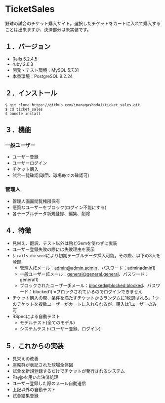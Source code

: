 # TicketSales
野球の試合のチケット購入サイト。選択したチケットをカートに入れて購入することは出来ますが、決済部分は未実装です。

## １．バージョン
* Rails 5.2.4.5
* ruby 2.6.3
* 開発・テスト環境：MySQL 5.7.31
* 本番環境：PostgreSQL 9.2.24

## ２．インストール
```
$ git clone https://github.com/imanagashodai/ticket_sales.git
$ cd ticket_sales
$ bundle install
```

## ３．機能
### 一般ユーザー
* ユーザー登録
* ユーザーログイン
* チケット購入
* 試合一覧確認(球団、球場毎での確認可)

### 管理人
* 管理人画面閲覧権限保有
* 悪質なユーザーをブロック(ログイン不能にする)
* 各テーブルデータ新規登録、編集、削除

## ４．特徴
* 見栄え、翻訳、テスト以外は殆どGemを使わずに実装
* ユーザー登録失敗の際には失敗理由を表示
* `$ rails db:seed`により初期テーブルデータ挿入可能。その際、以下の3人を登録
  * 管理人(Eメール：admin@admin.admin、パスワード：adminadmin1)
  * 一般ユーザー(Eメール：general@general.general、パスワード：general1)
  * ブロックされたユーザー(Eメール：blocked@blocked.blocked、パスワード：blocked1) ※ブロックされているのでログインできません
* チケット購入の際、条件を満たすチケットからランダムに1枚選ばれる。1つのチケットを複数ユーザーがカートに入れられるが、購入は1ユーザーのみ可
* RSpecによる自動テスト
  * モデルテスト(全てのモデル)
  * システムテスト(ユーザー登録、ログイン)

## ５．これからの実装
* 見栄えの改善
* 座席群が表記された球場全体図
* 試合を新規登録するだけでチケットが発行されるシステム
* Payjpを用いた決済処理
* ユーザー登録した際のメール自動送信
* 上記以外の自動テスト
* 試合結果登録
